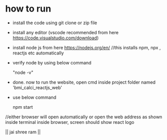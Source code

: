 # how to run
- install the code using git clone or zip file

- install any editor (vscode recommended from here https://code.visualstudio.com/download) 

- install node js from here https://nodejs.org/en/ 
//this installs npm, npx , reactjs etc automatically

- verify node by using below command 

  "node -v"

- done. now to run the website, open cmd inside project folder named 'bmi_calci_reactjs_web' 
- use below command 

  npm start
  
//either browser will open automatically or open the web address as shown inside terminal inside browser, screen should show react logo





|| jai shree ram ||
